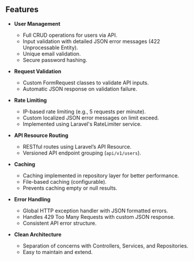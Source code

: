 ## Features

- **User Management**
  - Full CRUD operations for users via API.
  - Input validation with detailed JSON error messages (422 Unprocessable Entity).
  - Unique email validation.
  - Secure password hashing.

- **Request Validation**
  - Custom FormRequest classes to validate API inputs.
  - Automatic JSON response on validation failure.

- **Rate Limiting**
  - IP-based rate limiting (e.g., 5 requests per minute).
  - Custom localized JSON error messages on limit exceed.
  - Implemented using Laravel's RateLimiter service.

- **API Resource Routing**
  - RESTful routes using Laravel’s API Resource.
  - Versioned API endpoint grouping (`api/v1/users`).

- **Caching**
  - Caching implemented in repository layer for better performance.
  - File-based caching (configurable).
  - Prevents caching empty or null results.

- **Error Handling**
  - Global HTTP exception handler with JSON formatted errors.
  - Handles 429 Too Many Requests with custom JSON response.
  - Consistent API error structure.

- **Clean Architecture**
  - Separation of concerns with Controllers, Services, and Repositories.
  - Easy to maintain and extend.
